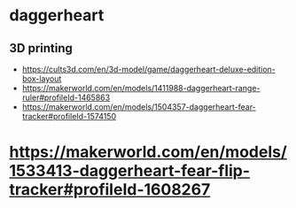 # daggerheart

## 3D printing
* https://cults3d.com/en/3d-model/game/daggerheart-deluxe-edition-box-layout
* https://makerworld.com/en/models/1411988-daggerheart-range-ruler#profileId-1465863
* https://makerworld.com/en/models/1504357-daggerheart-fear-tracker#profileId-1574150
# https://makerworld.com/en/models/1533413-daggerheart-fear-flip-tracker#profileId-1608267
